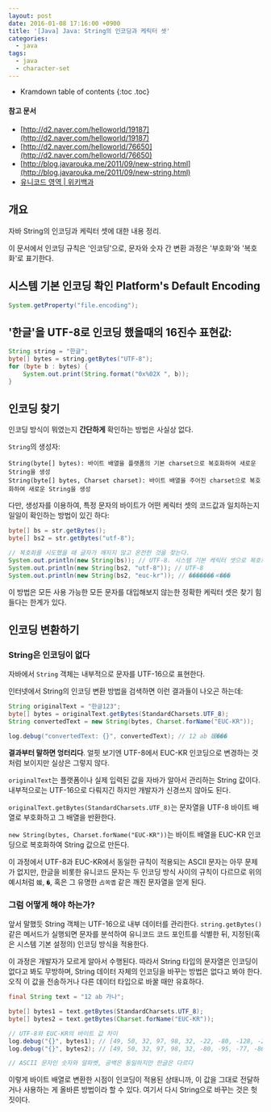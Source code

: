 ```yaml
---
layout: post
date: 2016-01-08 17:16:00 +0900
title: '[Java] Java: String의 인코딩과 케릭터 셋'
categories:
  - java
tags:
  - java
  - character-set
---
```


* Kramdown table of contents
{:toc .toc}

#### 참고 문서

- [http://d2.naver.com/helloworld/19187](http://d2.naver.com/helloworld/19187)
- [http://d2.naver.com/helloworld/76650](http://d2.naver.com/helloworld/76650)
- [http://blog.javarouka.me/2011/09/new-string.html](http://blog.javarouka.me/2011/09/new-string.html)
- [유니코드 영역 \| 위키백과](https://ko.wikipedia.org/wiki/유니코드_영역)


## 개요

자바 String의 인코딩과 케릭터 셋에 대한 내용 정리. 

이 문서에서 인코딩 규칙은 '인코딩'으로, 문자와 숫자 간 변환 과정은 '부호화'와 '복호화'로 표기한다.


## 시스템 기본 인코딩 확인 Platform's Default Encoding

```java
System.getProperty("file.encoding");
```


## '한글'을 UTF-8로 인코딩 했을때의 16진수 표현값:

```java
String string = "한글";
byte[] bytes = string.getBytes("UTF-8");
for (byte b : bytes) {
    System.out.print(String.format("0x%02X ", b));
}
```


## 인코딩 찾기

인코딩 방식이 뭐였는지 **간단하게** 확인하는 방법은 사실상 없다. 

`String`의 생성자: 

```
String(byte[] bytes): 바이트 배열을 플랫폼의 기본 charset으로 복호화하여 새로운 String을 생성
String(byte[] bytes, Charset charset): 바이트 배열을 주어진 charset으로 복호화하여 새로운 String을 생성
```

다만, 생성자를 이용하여, 특정 문자의 바이트가 어떤 케릭터 셋의 코드값과 일치하는지 일일이 확인하는 방법이 있긴 하다:

```java
byte[] bs = str.getBytes();
byte[] bs2 = str.getBytes("utf-8");

// 복호화를 시도했을 때 글자가 깨지지 않고 온전한 것을 찾는다.
System.out.println(new String(bs)); // UTF-8. 시스템 기본 케릭터 셋으로 복호화됨
System.out.println(new String(bs2, "utf-8")); // UTF-8
System.out.println(new String(bs2, "euc-kr")); // �������ㅼ���
```

이 방법은 모든 사용 가능한 모든 문자를 대입해보지 않는한 정확한 케릭터 셋은 찾기 힘들다는 한계가 있다.


## 인코딩 변환하기

### String은 인코딩이 없다

자바에서 `String` 객체는 내부적으로 문자를 UTF-16으로 표현한다.

인터넷에서 String의 인코딩 변환 방법을 검색하면 이런 결과들이 나오곤 하는데:

```java
String originalText = "한글123";
byte[] bytes = originalText.getBytes(StandardCharsets.UTF_8);
String convertedText = new String(bytes, Charset.forName("EUC-KR"));

log.debug("convertedText: {}", convertedText); // 12 ab 媛���
```

**결과부터 말하면 엉터리다**. 얼핏 보기엔 UTF-8에서 EUC-KR 인코딩으로 변경하는 것처럼 보이지만 실상은 그렇지 않다.

`originalText`는 플랫폼이나 실제 입력된 값을 자바가 알아서 관리하는 String 값이다. 내부적으로는 UTF-16으로 다뤄지긴 하지만 개발자가 신경쓰지 않아도 된다.

`originalText.getBytes(StandardCharsets.UTF_8)`는 문자열을 UTF-8 바이트 배열로 부호화하고 그 배열을 반환한다. 

`new String(bytes, Charset.forName("EUC-KR"))`는 바이트 배열을 EUC-KR 인코딩으로 복호화하여 String 값으로 만든다. 

이 과정에서 UTF-8과 EUC-KR에서 동일한 규칙이 적용되는 ASCII 문자는 아무 문제가 없지만, 한글을 비롯한 유니코드 문자는 두 인코딩 방식 사이의 규칙이 다르므로 위의 예시처럼 `媛`, `�`, 혹은 그 유명한 `占쏙옙` 같은 깨진 문자열을 얻게 된다.

### 그럼 어떻게 해야 하는가?

앞서 말했듯 String 객체는 UTF-16으로 내부 데이터를 관리한다. `string.getBytes()` 같은 메서드가 실행되면 문자를 분석하여 유니코드 코드 포인트를 식별한 뒤, 지정된(혹은 시스템 기본 설정의) 인코딩 방식을 적용한다. 

이 과정은 개발자가 모르게 알아서 수행된다. 따라서 String 타입의 문자열은 인코딩이 없다고 봐도 무방하며, String 데이터 자체의 인코딩을 바꾸는 방법은 없다고 봐야 한다. 오직 이 값을 전송하거나 다른 데이터 타입으로 바꿀 때만 유효하다.

```java
final String text = "12 ab 가나";

byte[] bytes1 = text.getBytes(StandardCharsets.UTF_8);
byte[] bytes2 = text.getBytes(Charset.forName("EUC-KR"));

// UTF-8와 EUC-KR의 바이트 값 차이
log.debug("{}", bytes1); // [49, 50, 32, 97, 98, 32, -22, -80, -128, -21, -126, -104]
log.debug("{}", bytes2); // [49, 50, 32, 97, 98, 32, -80, -95, -77, -86]

// ASCII 문자인 숫자와 알파벳, 공백은 동일하지만 한글은 다르다
```

이렇게 바이트 배열로 변환한 시점이 인코딩이 적용된 상태니까, 이 값을 그대로 전달하거나 사용하는 게 올바른 방법이라 할 수 있다. 여기서 다시 String으로 바꾸는 것은 헛짓이다.
